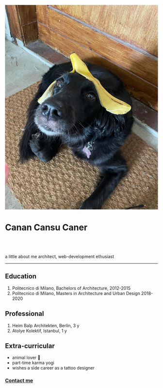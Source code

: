 
<img src="https://github.com/cincu/first-repo/blob/main/sote1.jpeg?raw=true" alt="sote">

# Canan Cansu Caner
<br>
<br>
<br>
a little about me 
architect, web-development ethusiast

<hr> 

## Education
1. Politecnico di Milano, Bachelors of Architecture, 2012-2015
2. Politecnico di Milano, Masters in Architecture and Urban Design 2018-2020

## Professional
1. Heim Balp Architekten, Berlin, 3 y
2. Atolye Kolektif, Istanbul, 1 y

## Extra-curricular
- animal lover 🐹
- part-time karma yogi
- wishes a side career as a tattoo designer

### <a href=""> Contact me </a>
